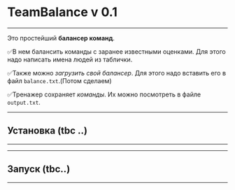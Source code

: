 # TeamBalance v 0.1

____
Это простейший **балансер команд**.

:white_check_mark:В нем балансить команды с заранее известными оценками. Для этого надо написать имена людей из таблички.

:white_check_mark:Также можно _загрузить свой балансер_. Для этого надо вставить его в файл `balance.txt`.(Потом сделаем)

:white_check_mark:Тренажер сохраняет _команды_. Их можно посмотреть в файле `output.txt`.

____
## Установка (tbc ..)
____

____
## Запуск (tbc..)
____
